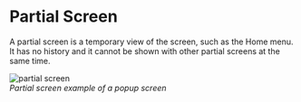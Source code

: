 # Partial Screen

A partial screen is a temporary view of the screen, such as the Home menu. It has no history and it cannot be shown with other partial screens at the same time.


![partial screen](media/pt_02_partial_screen-850x478.png)  
*Partial screen example of a popup screen*
